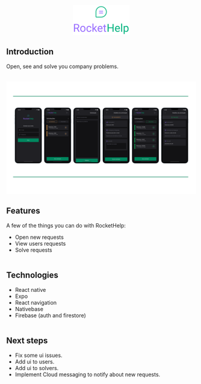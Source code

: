 <p align="center">
  <a href="#">
    <img alt="GitPoint" title="GitPoint" src="./src/assets/logo_primary.svg" width="150">
  </a>
</p>

## Introduction

Open, see and solve you company problems.
</br>
</br>

<p align="center">
  <a href="#">
    <img alt="GitPoint" title="GitPoint" src="./src/assets/frames.png">
  </a>
</p>

## Features

A few of the things you can do with RocketHelp:

- Open new requests
- View users requests
- Solve requests
  </br>
  </br>

## Technologies

- React native
- Expo
- React navigation
- Nativebase
- Firebase (auth and firestore)
  </br>
  </br>

## Next steps

- Fix some ui issues.
- Add ui to users.
- Add ui to solvers.
- Implement Cloud messaging to notify about new requests.
